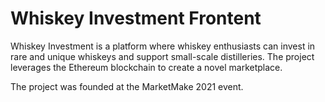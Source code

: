 # Whiskey Investment Frontent

Whiskey Investment is a platform where whiskey enthusiasts can invest in rare and unique whiskeys and support small-scale distilleries. The project leverages the Ethereum blockchain to create a novel marketplace.

The project was founded at the MarketMake 2021 event.